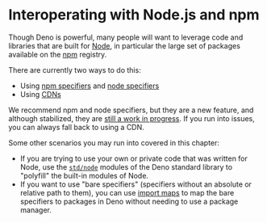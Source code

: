 # Interoperating with Node.js and npm

Though Deno is powerful, many people will want to leverage code and libraries
that are built for [Node](https://nodejs.org/), in particular the large set of
packages available on the [npm](https://npmjs.com/) registry.

There are currently two ways to do this:

- Using [npm specifiers](./node/npm_specifiers.md) and
  [node specifiers](./node/node_specifiers.md)
- Using [CDNs](./node/cdns.md)

We recommend npm and node specifiers, but they are a new feature, and although
stabilized, they are
[still a work in progress](https://github.com/denoland/deno/issues/15960). If
you run into issues, you can always fall back to using a CDN.

Some other scenarios you may run into covered in this chapter:

- If you are trying to use your own or private code that was written for Node,
  use the [`std/node`](./node/node_specifiers.md) modules of the Deno standard library
  to "polyfill" the built-in modules of Node.
- If you want to use "bare specifiers" (specifiers without an absolute or
  relative path to them), you can use [import maps](./node/import_maps.md) to
  map the bare specifiers to packages in Deno without needing to use a package
  manager.
